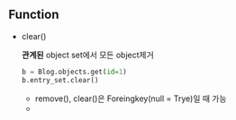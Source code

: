 ## Function



- clear()

  **관계된** object set에서 모든 object제거 

  ```python
  b = Blog.objects.get(id=1)
  b.entry_set.clear()
  ```

  - remove(), clear()은 Foreingkey(null = Trye)일 때 가능
  - ​
